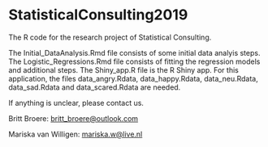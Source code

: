 # StatisticalConsulting2019
The R code for the research project of Statistical Consulting. 

The Initial_DataAnalysis.Rmd file consists of some initial data analyis steps. The Logistic_Regressions.Rmd file consists of fitting the regression models and additional steps. The Shiny_app.R file is the R Shiny app. For this application, the files data_angry.Rdata, data_happy.Rdata, data_neu.Rdata, data_sad.Rdata and data_scared.Rdata are needed. 

If anything is unclear, please contact us. 

Britt Broere: britt_broere@outlook.com

Mariska van Willigen: mariska.w@live.nl
